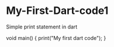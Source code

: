 # My-First-Dart-code1
Simple print statement in dart

void main()
{
  print("My first dart code");
}
